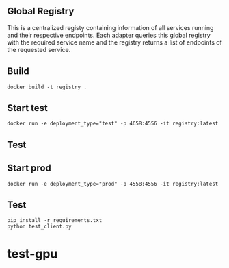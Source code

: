 ## Global Registry

This is a centralized registy containing information of all services running and their respective endpoints. Each adapter queries this global registry with the required service name and the registry returns a list of endpoints of the requested service.

## Build

`docker build -t registry .`

## Start test

`docker run -e deployment_type="test" -p 4658:4556 -it registry:latest `

## Test

## Start prod

`docker run -e deployment_type="prod" -p 4558:4556 -it registry:latest `

## Test


```
pip install -r requirements.txt
python test_client.py
```
# test-gpu

